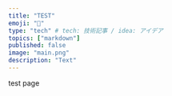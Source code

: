 ```yaml
---
title: "TEST"
emoji: "💨"
type: "tech" # tech: 技術記事 / idea: アイデア
topics: ["markdown"]
published: false
image: "main.png"
description: "Text"
---
```


test page